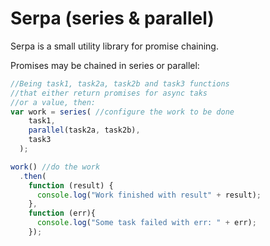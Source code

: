 Serpa (series & parallel)
=====

Serpa is a small utility library for promise chaining.

Promises may be chained in series or parallel:

```js
//Being task1, task2a, task2b and task3 functions
//that either return promises for async taks
//or a value, then:
var work = series( //configure the work to be done
    task1,
    parallel(task2a, task2b),
    task3
  );

work() //do the work
  .then(
    function (result) {
      console.log("Work finished with result" + result);
    },
    function (err){
      console.log("Some task failed with err: " + err);
    });
```
